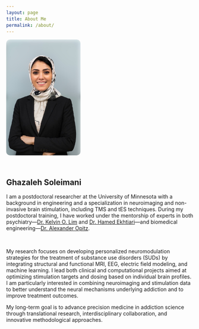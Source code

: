 ```yaml
---
layout: page
title: About Me
permalink: /about/
---
```


<div style="display: flex; align-items: flex-start; gap: 30px; flex-wrap: wrap;">
  <img src="IMG_7622.jpeg" alt="Ghazaleh Soleimani" width="200" style="border-radius: 10px;" />

  <div style="max-width: 700px;">
    <h2>Ghazaleh Soleimani</h2>
    <p>
      I am a postdoctoral researcher at the University of Minnesota with a background in engineering and a specialization in neuroimaging and non-invasive brain stimulation, including TMS and tES techniques. During my postdoctoral training, I have worked under the mentorship of experts in both psychiatry—<a href="https://www.neuroscience.umn.edu/people/kelvin-o-lim-md">Dr. Kelvin O. Lim</a> and <a href="https://www.laureateinstitute.org/hamed-ekhtiari.html">Dr. Hamed Ekhtiari</a>—and biomedical engineering—<a href="https://cse.umn.edu/bme/alexander-opitz">Dr. Alexander Opitz</a>.
    </p>
  </div>
</div>

<br>

<p>
My research focuses on developing personalized neuromodulation strategies for the treatment of substance use disorders (SUDs) by integrating structural and functional MRI, EEG, electric field modeling, and machine learning. I lead both clinical and computational projects aimed at optimizing stimulation targets and dosing based on individual brain profiles. I am particularly interested in combining neuroimaging and stimulation data to better understand the neural mechanisms underlying addiction and to improve treatment outcomes.
</p>

<p>
My long-term goal is to advance precision medicine in addiction science through translational research, interdisciplinary collaboration, and innovative methodological approaches.
</p>
